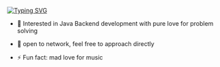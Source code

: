 [![Typing SVG](https://readme-typing-svg.demolab.com?font=Fira+Code&pause=1000&color=DD59FF&width=435&lines=%F0%9F%91%8BHello+my+friend%2Cphoenix+likes+you)](https://sn18hruthvik.wordpress.com/about/)
- 👀 Interested in Java Backend development with pure love for problem solving
- 🌱 open to network, feel free to approach directly

- ⚡ Fun fact: mad love for music

<!---
phoeniX1817/phoeniX1817 is a ✨ special ✨ repository because its `README.md` (this file) appears on your GitHub profile.
You can click the Preview link to take a look at your changes.
--->
